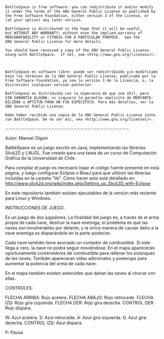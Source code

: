     BattleSpace is free software: you can redistribute it and/or modify
    it under the terms of the GNU General Public License as published by
    the Free Software Foundation, either version 3 of the License, or
    (at your option) any later version.

    BattleSpace is distributed in the hope that it will be useful,
    but WITHOUT ANY WARRANTY; without even the implied warranty of
    MERCHANTABILITY or FITNESS FOR A PARTICULAR PURPOSE.  See the
    GNU General Public License for more details.
  
    You should have received a copy of the GNU General Public License
    along with BattleSpace.  If not, see <http://www.gnu.org/licenses/>.



    BattleSpace es software libre: puede ser redistribuído y/o modificado
    bajo los términos de la GNU General Public License, publicada por la
    Free Software Foundation, ya sea la versión 3 de la Licencia, o, (a
    discreción) cualquier versión posterior.

    BattleSpace es distribuída con la esperanza de que sea útil, pero 
    SIN GARANTÍA ALGUNA; ni siquiera la garantía implícita de MERCANTA-
    BILIDAD o APTITUD PARA UN FIN ESPECÍFICO. Para más detalles, ver la
    GNU General Public License.

    Debe haber recibido una copia de la GNU General Public License junto
    con BattleSpace. De no ser así, vea <http://www.gnu.org/licenses/>.


.-.-.-.-.-.-.-.-.-.-.-.-.-.-.-.-.-.-.-.-.-.-.-.-.-.-.-.-.-.-.-.-.-.-.-.-.-.-.

Autor: Manuel Olguín

BattleSpace es un juego escrito en Java, implementando las librerías Slick2D
y LWJGL. Fue creado para una tarea de un curso de Computación Gráfica de la 
Universidad de Chile.

Para compilar el juego es necesario bajar el código fuente presente en esta
página, y luego configurar Eclipse o BlueJ para que utilicen las librerías
incluídas en la carpeta "lib". Cómo hacer esto está detallado en:
<http://www.slick2d.org/wiki/index.php/Setting_up_Slick2D_with-Eclipse>

En este repositorio también existen ejecutables de la versión más reciente 
para Linux y Windows.


INSTRUCCIONES DE JUEGO:

Es un juego de dos jugadores. La finalidad del juego es, a través de el arma
propia de cada nave, destruir la nave enemiga; el problema es que las naves
son invulnerables por delante, y la única manera de causar daño a la nave 
enemiga es disparándole en la parte posterior.

Cada nave también tiene asociado un contador de combustible. Si este llega a 
cero, la nave no podrá seguir moviéndose. En el mapa aparecerán oportunamente
contenedores de combustible para rellenar los estanques de las naves. También
apareceran vidas adicionales y powerups para aumentar la potencia del arma
de cada nave.

En el mapa también existen asteroides que dañan las naves al chocar con ellas.

CONTROLES:

FLECHA ARRIBA:	Rojo acelera.
FLECHA ABAJO:	Rojo retrocede.
FLECHA IZQ:	Rojo gira izquierda.
FLECHA DER:	Rojo gira derecha.
CONTROL DER:	Rojo dispara.

W:		Azul acelera.
S:		Azul retrocede.
A:		Azul gira izquierda.
D.		Azul gira derecha.
CONTROL IZQ:	Azul dispara.

P:		Pausa	 

